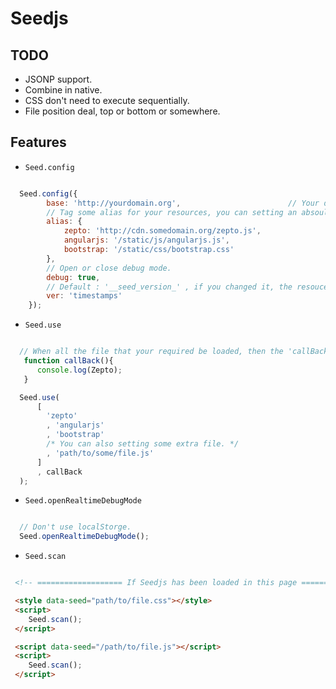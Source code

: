 # Seedjs

## TODO
- JSONP support.
- Combine in native.
- CSS don't need to execute sequentially.
- File position deal, top or bottom or somewhere.

## Features

- `Seed.config`

```js

  Seed.config({
        base: 'http://yourdomain.org',                        // Your domain
        // Tag some alias for your resources, you can setting an absoultly path into it.
        alias: {                                              
            zepto: 'http://cdn.somedomain.org/zepto.js',
            angularjs: '/static/js/angularjs.js',
            bootstrap: '/static/css/bootstrap.css'
        },
        // Open or close debug mode.
        debug: true,
        // Default : '__seed_version_' , if you changed it, the resouces in localStorge will be updated.
        ver: 'timestamps'
    });


```

- `Seed.use`

```js

  // When all the file that your required be loaded, then the 'callBack' function can be used.
   function callBack(){
      console.log(Zepto);
   }

  Seed.use(
      [
        'zepto'
        , 'angularjs'
        , 'bootstrap'
        /* You can also setting some extra file. */
        , 'path/to/some/file.js' 
      ]
      , callBack
  );

```

- `Seed.openRealtimeDebugMode`

```js

  // Don't use localStorge.
  Seed.openRealtimeDebugMode();


```

- `Seed.scan`

```html

 <!-- =================== If Seedjs has been loaded in this page =================== -->

 <style data-seed="path/to/file.css"></style>
 <script>
    Seed.scan();
 </script>

 <script data-seed="/path/to/file.js"></script>
 <script>
    Seed.scan();
 </script>
 


```


